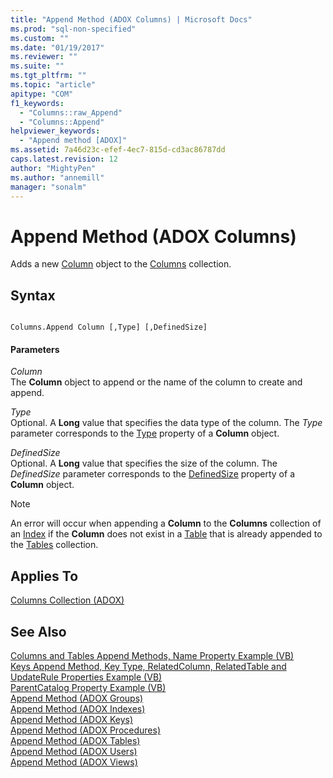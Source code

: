 ```yaml
---
title: "Append Method (ADOX Columns) | Microsoft Docs"
ms.prod: "sql-non-specified"
ms.custom: ""
ms.date: "01/19/2017"
ms.reviewer: ""
ms.suite: ""
ms.tgt_pltfrm: ""
ms.topic: "article"
apitype: "COM"
f1_keywords: 
  - "Columns::raw_Append"
  - "Columns::Append"
helpviewer_keywords: 
  - "Append method [ADOX]"
ms.assetid: 7a46d23c-efef-4ec7-815d-cd3ac86787dd
caps.latest.revision: 12
author: "MightyPen"
ms.author: "annemill"
manager: "sonalm"
---
```

# Append Method (ADOX Columns)
Adds a new [Column](../../../ado/reference/adox-api/column-object-adox.md) object to the [Columns](../../../ado/reference/adox-api/columns-collection-adox.md) collection.  
  
## Syntax  
  
```  
  
Columns.Append Column [,Type] [,DefinedSize]  
```  
  
#### Parameters  
 *Column*  
 The **Column** object to append or the name of the column to create and append.  
  
 *Type*  
 Optional. A **Long** value that specifies the data type of the column. The *Type* parameter corresponds to the [Type](../../../ado/reference/adox-api/type-property-column-adox.md) property of a **Column** object.  
  
 *DefinedSize*  
 Optional. A **Long** value that specifies the size of the column. The *DefinedSize* parameter corresponds to the [DefinedSize](../../../ado/reference/adox-api/definedsize-property-adox.md) property of a **Column** object.  
  
> [!NOTE]
>  An error will occur when appending a **Column** to the **Columns** collection of an [Index](../../../ado/reference/adox-api/index-object-adox.md) if the **Column** does not exist in a [Table](../../../ado/reference/adox-api/table-object-adox.md) that is already appended to the [Tables](../../../ado/reference/adox-api/tables-collection-adox.md) collection.  
  
## Applies To  
 [Columns Collection (ADOX)](../../../ado/reference/adox-api/columns-collection-adox.md)  
  
## See Also  
 [Columns and Tables Append Methods, Name Property Example (VB)](../../../ado/reference/adox-api/columns-and-tables-append-methods-name-property-example-vb.md)   
 [Keys Append Method, Key Type, RelatedColumn, RelatedTable and UpdateRule Properties Example (VB)](../../../ado/reference/adox-api/keys-append-method-key-type-relatedcolumn-relatedtable-example-vb.md)   
 [ParentCatalog Property Example (VB)](../../../ado/reference/adox-api/parentcatalog-property-example-vb.md)   
 [Append Method (ADOX Groups)](../../../ado/reference/adox-api/append-method-adox-groups.md)   
 [Append Method (ADOX Indexes)](../../../ado/reference/adox-api/append-method-adox-indexes.md)   
 [Append Method (ADOX Keys)](../../../ado/reference/adox-api/append-method-adox-keys.md)   
 [Append Method (ADOX Procedures)](../../../ado/reference/adox-api/append-method-adox-procedures.md)   
 [Append Method (ADOX Tables)](../../../ado/reference/adox-api/append-method-adox-tables.md)   
 [Append Method (ADOX Users)](../../../ado/reference/adox-api/append-method-adox-users.md)   
 [Append Method (ADOX Views)](../../../ado/reference/adox-api/append-method-adox-views.md)